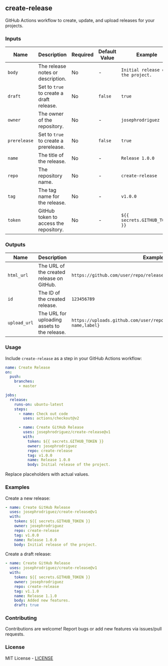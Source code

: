 ## create-release

GitHub Actions workflow to create, update, and upload releases for your projects.

### Inputs

| Name         | Description                                         | Required | Default Value | Example                           |
|--------------|-----------------------------------------------------|----------|---------------|-----------------------------------|
| `body`       | The release notes or description.                  | No       | -             | `Initial release of the project.` |
| `draft`      | Set to `true` to create a draft release.           | No       | `false`       | `true`                            |
| `owner`      | The owner of the repository.                       | No       | -             | `josephrodriguez`                 |
| `prerelease` | Set to `true` to create a prerelease.              | No       | `false`       | `true`                            |
| `name`       | The title of the release.                          | No       | -             | `Release 1.0.0`                   |
| `repo`       | The repository name.                               | No       | -             | `create-release`                  |
| `tag`        | The tag name for the release.                      | No       | -             | `v1.0.0`                          |
| `token`      | GitHub token to access the repository.             | No       | -             | `${{ secrets.GITHUB_TOKEN }}`     |

### Outputs

| Name       | Description                                   | Example                    |
|------------|-----------------------------------------------|----------------------------|
| `html_url` | The URL of the created release on GitHub.    | `https://github.com/user/repo/releases/tag/v1.0.0` |
| `id`       | The ID of the created release.               | `123456789`                |
| `upload_url` | The URL for uploading assets to the release. | `https://uploads.github.com/user/repo/releases/123456789/assets{?name,label}` |

### Usage

Include `create-release` as a step in your GitHub Actions workflow:

```yaml
name: Create Release
on:
  push:
    branches:
      - master

jobs:
  release:
    runs-on: ubuntu-latest
    steps:
      - name: Check out code
        uses: actions/checkout@v2

      - name: Create GitHub Release
        uses: josephrodriguez/create-release@v1
        with:
          token: ${{ secrets.GITHUB_TOKEN }}
          owner: josephrodriguez
          repo: create-release
          tag: v1.0.0
          name: Release 1.0.0
          body: Initial release of the project.
```

Replace placeholders with actual values.

### Examples

Create a new release:

```yaml
- name: Create GitHub Release
  uses: josephrodriguez/create-release@v1
  with:
    token: ${{ secrets.GITHUB_TOKEN }}
    owner: josephrodriguez
    repo: create-release
    tag: v1.0.0
    name: Release 1.0.0
    body: Initial release of the project.
```

Create a draft release:

```yaml
- name: Create GitHub Release
  uses: josephrodriguez/create-release@v1
  with:
    token: ${{ secrets.GITHUB_TOKEN }}
    owner: josephrodriguez
    repo: create-release
    tag: v1.1.0
    name: Release 1.1.0
    body: Added new features.
    draft: true
```

### Contributing

Contributions are welcome! Report bugs or add new features via issues/pull requests.

### License

MIT License - [LICENSE](./LICENSE)